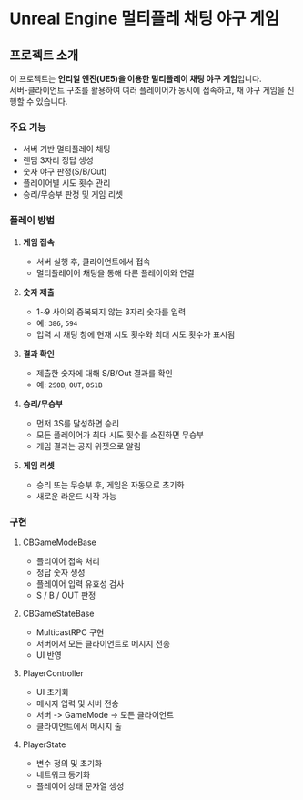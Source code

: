 # Unreal Engine 멀티플레 채팅 야구 게임

## 프로젝트 소개
이 프로젝트는 **언리얼 엔진(UE5)을 이용한 멀티플레이 채팅 야구 게임**입니다.  
서버-클라이언트 구조를 활용하여 여러 플레이어가 동시에 접속하고, 채 야구 게임을 진행할 수 있습니다.

### 주요 기능
- 서버 기반 멀티플레이 채팅
- 랜덤 3자리 정답 생성
- 숫자 야구 판정(S/B/Out)
- 플레이어별 시도 횟수 관리
- 승리/무승부 판정 및 게임 리셋

### 플레이 방법

1. **게임 접속**
   - 서버 실행 후, 클라이언트에서 접속
   - 멀티플레이어 채팅을 통해 다른 플레이어와 연결

2. **숫자 제출**
   - 1~9 사이의 중복되지 않는 3자리 숫자를 입력
   - 예: `386`, `594`
   - 입력 시 채팅 창에 현재 시도 횟수와 최대 시도 횟수가 표시됨

3. **결과 확인**
   - 제출한 숫자에 대해 S/B/Out 결과를 확인
   - 예: `2S0B`, `OUT`, `0S1B`

4. **승리/무승부**
   - 먼저 3S를 달성하면 승리
   - 모든 플레이어가 최대 시도 횟수를 소진하면 무승부
   - 게임 결과는 공지 위젯으로 알림
  
5. **게임 리셋**
   - 승리 또는 무승부 후, 게임은 자동으로 초기화
   - 새로운 라운드 시작 가능

### 구현
1. CBGameModeBase
   - 플리이어 접속 처리
   - 정답 숫자 생성
   - 플레이어 입력 유효성 검사
   - S / B / OUT 판정

2. CBGameStateBase
   - MulticastRPC 구현
   - 서버에서 모든 클라이언트로 메시지 전송
   - UI 반영
     
3. PlayerController
   - UI 초기화
   - 메시지 입력 및 서버 전송
   - 서버 -> GameMode -> 모든 클라이언트
   - 클라이언트에서 메시지 출
     
4. PlayerState
   - 변수 정의 및 초기화
   - 네트워크 동기화
   - 플레이어 상태 문자열 생성    

